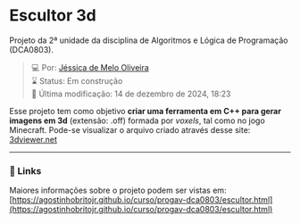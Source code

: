 # Escultor 3d
Projeto da 2ª unidade da disciplina de Algoritmos e Lógica de Programação (DCA0803).

>:computer: Por: [Jéssica de Melo Oliveira](https://github.com/jessicamelooliveira)\
>:hourglass: Status: Em construção\
>:date: Última modificação: 14 de dezembro de 2024, 18:23

Esse projeto tem como objetivo **criar uma ferramenta em C++ para gerar imagens em 3d** (extensão: .off) formada por *voxels*, tal como no jogo Minecraft. Pode-se visualizar o arquivo criado através desse site: [3dviewer.net](https://3dviewer.net/)

---
### 🔗 Links
Maiores informações sobre o projeto podem ser vistas em:
[https://agostinhobritojr.github.io/curso/progav-dca0803/escultor.html](https://agostinhobritojr.github.io/curso/progav-dca0803/escultor.html)
